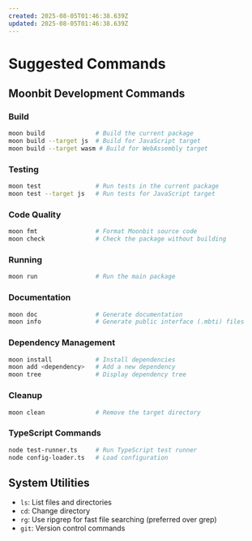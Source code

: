 ```yaml
---
created: 2025-08-05T01:46:38.639Z
updated: 2025-08-05T01:46:38.639Z
---
```


# Suggested Commands

## Moonbit Development Commands

### Build
```bash
moon build              # Build the current package
moon build --target js  # Build for JavaScript target
moon build --target wasm # Build for WebAssembly target
```

### Testing
```bash
moon test               # Run tests in the current package
moon test --target js   # Run tests for JavaScript target
```

### Code Quality
```bash
moon fmt                # Format Moonbit source code
moon check              # Check the package without building
```

### Running
```bash
moon run                # Run the main package
```

### Documentation
```bash
moon doc                # Generate documentation
moon info               # Generate public interface (.mbti) files
```

### Dependency Management
```bash
moon install            # Install dependencies
moon add <dependency>   # Add a new dependency
moon tree               # Display dependency tree
```

### Cleanup
```bash
moon clean              # Remove the target directory
```

### TypeScript Commands
```bash
node test-runner.ts     # Run TypeScript test runner
node config-loader.ts   # Load configuration
```

## System Utilities
- `ls`: List files and directories
- `cd`: Change directory
- `rg`: Use ripgrep for fast file searching (preferred over grep)
- `git`: Version control commands